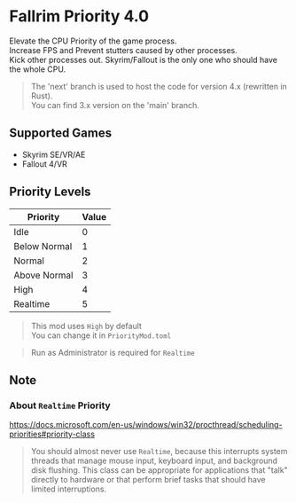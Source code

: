 # Fallrim Priority 4.0

Elevate the CPU Priority of the game process.  
Increase FPS and Prevent stutters caused by other processes.  
Kick other processes out. Skyrim/Fallout is the only one who should have the whole CPU.  

> The 'next' branch is used to host the code for version 4.x (rewritten in Rust).  
> You can find 3.x version on the 'main' branch.

## Supported Games
- Skyrim SE/VR/AE  
- Fallout 4/VR  

## Priority Levels
|     Priority | Value | 
|------------- |------ |
| Idle         | 0     |
| Below Normal | 1     |
| Normal       | 2     |
| Above Normal | 3     |
| High         | 4     |
| Realtime     | 5     |

> This mod uses `High` by default  
> You can change it in `PriorityMod.toml`

> Run as Administrator is required for `Realtime`

## Note
### About `Realtime` Priority
https://docs.microsoft.com/en-us/windows/win32/procthread/scheduling-priorities#priority-class
>You should almost never use `Realtime`, because this interrupts system threads that manage mouse input, keyboard input, and background disk flushing. This class can be appropriate for applications that "talk" directly to hardware or that perform brief tasks that should have limited interruptions.

